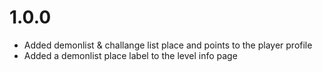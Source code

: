 # 1.0.0
- Added demonlist & challange list place and points to the player profile
- Added a demonlist place label to the level info page 